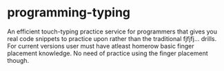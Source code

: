 # programming-typing
An efficient touch-typing practice service for programmers that gives you real code snippets to practice upon rather than the traditional fjfjfj... drills.
For current versions user must have atleast homerow basic finger placement knowledge. No need of practice using the finger placement though.
